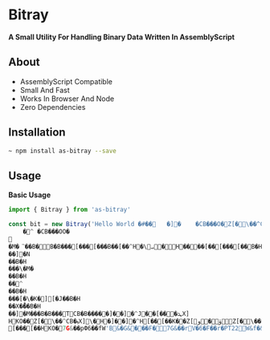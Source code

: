 # Bitray

**A Small Utility For Handling Binary Data Written In AssemblyScript**

## About

- AssemblyScript Compatible
- Small And Fast
- Works In Browser And Node
- Zero Dependencies

## Installation

```bash
~ npm install as-bitray --save
```

## Usage

**Basic Usage**

```js
import { Bitray } from 'as-bitray'

const bit = new Bitray('Hello World �#��	�]�	�CB���O�Z[�\��^CB�B��]�ћܛX]
	�^	�CB���OO�

�M�͘ˋ��B�B�B���[���[���B��[��^H�\ܝ�H����[��[���[��΃B�H
��]�N
��B�H
���\�M�
��B�H
��^
��B�H
���[�\�K�][�J��B�H
��X�̊��B�H
��]�M���B�B���TCB�B�����]��]�^J��[���ܛX]
HKO��Z[�\��^CB�ܙX]\�H�]��]�^H[��[��K��Z[ۈ�وZ[�\��^K�B�B�����ћܛX]
[���[��HKO�7G&��pФ6��fW'B&�G&���F�7G&��rV�6�F��r�РТ22W&f�&��6PРТ��V�6�FRW&f�&��6R��Т�V�6�FU҆�GG3���6F��F�66�&F�6���GF6��V�G2��S��C�SC#S#�3#����c33sC3�s�Scr�t��w4��$7t4ftt�tU���'4sE�$v��$���wt4ftT��t�T&4��$f�fuEV��We$�v�tV�eF�7U�42��r�РТ��FV6�FRW&f�&��6R��Т�FV6�FU҆�GG3���6F��F�66�&F�6���GF6��V�G2��S��C�SC#S#�3#����cs�sCSC3S#��S4cW6����t5Ud�$�T5�����r
```
